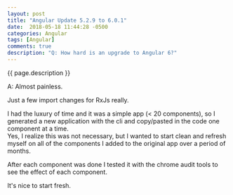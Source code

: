 ```yaml
---
layout: post
title: "Angular Update 5.2.9 to 6.0.1"
date:  2018-05-18 11:44:28 -0500
categories: Angular
tags: [Angular]
comments: true
description: "Q: How hard is an upgrade to Angular 6?"
---  
```

{{ page.description }}  

A: Almost painless.

Just a few import changes for RxJs really.

I had the luxury of time and it was a simple app (< 20 components), so I generated a new application with the cli and copy/pasted in the code one component at a time.  
Yes, I realize this was not necessary, but I wanted to start clean and refresh myself on all of the components I added to the original app over a period of months.

After each component was done I tested it with the chrome audit tools to see the effect of each component.

It's nice to start fresh.